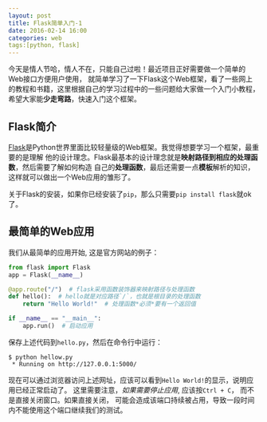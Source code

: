 ```yaml
---
layout: post
title: Flask简单入门-1
date: 2016-02-14 16:00
categories: web
tags:[python, flask]
---
```


今天是情人节哈，情人不在，只能自己过啦！最近项目正好需要做一个简单的Web接口方便用户使用，
就简单学习了一下Flask这个Web框架，看了一些网上的教程和书籍，这里根据自己的学习过程中的一些问题给大家做一个入门小教程，希望大家能**少走弯路**，快速入门这个框架。

## Flask简介

[Flask][1]是Python世界里面比较轻量级的Web框架。我觉得想要学习一个框架，最重要的是理解
他的设计理念。Flask最基本的设计理念就是**映射路径到相应的处理函数**，然后需要了解如何构造
自己的**处理函数**，最后还需要一点**模板**解析的知识，这样就可以做出一个Web应用的雏形了。

关于Flask的安装，如果你已经安装了`pip`，那么只需要`pip install flask`就ok了。

## 最简单的Web应用

我们从最简单的应用开始, 这是官方网站的例子：

``` python
from flask import Flask
app = Flask(__name__)

@app.route("/")  # flask采用函数装饰器来映射路径与处理函数
def hello():  # hello就是对应路径`/`，也就是根目录的处理函数
    return "Hello World!"  # 处理函数*必须*要有一个返回值

if __name__ == "__main__":
    app.run()  # 启动应用
```

保存上述代码到`hello.py`，然后在命令行中运行：

```
$ python hellow.py
 * Running on http://127.0.0.1:5000/
```

现在可以通过浏览器访问上述网址，应该可以看到`Hello World!`的显示，说明应用已经正常启动了。
这里需要注意，*如果需要停止应用*, 应该按`Ctrl + C`， 而不是直接关闭窗口。如果直接关闭，
可能会造成该端口持续被占用，导致一段时间内不能使用这个端口继续我们的测试。




[1]:http://flask.pocoo.org/
